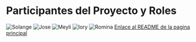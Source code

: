 <h1>Participantes del Proyecto y Roles</h1>
<img scr="Imagenes/Solange.png" alt="Solange">
<img scr="Imagenes/Jose.png" alt="Jose">
<img scr="Imagenes/Meyli.png" alt="Meyli">
<img scr="Imagenes/Iory.png" alt="Iory">
<img scr="Imagenes/Romina.png" alt="Romina">
<a href="../../README.md">Enlace al README de la pagina principal</a>

